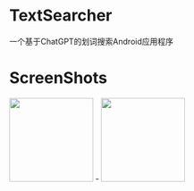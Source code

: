 # TextSearcher
一个基于ChatGPT的划词搜索Android应用程序

# ScreenShots
<img src="https://github.com/jing332/TextSearcher/assets/42014615/6afd4d97-2947-4a0d-990d-3e0e33c7b8b2" height="150px">
-
<img src="https://github.com/jing332/TextSearcher/assets/42014615/6e8b29ea-38d5-4347-b852-e68d777a1a0e" height="150px">
